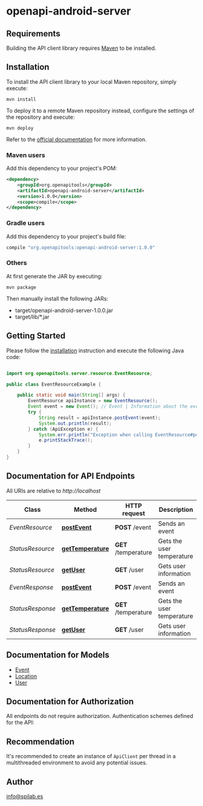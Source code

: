 # openapi-android-server

## Requirements

Building the API client library requires [Maven](https://maven.apache.org/) to be installed.

## Installation

To install the API client library to your local Maven repository, simply execute:

```shell
mvn install
```

To deploy it to a remote Maven repository instead, configure the settings of the repository and execute:

```shell
mvn deploy
```

Refer to the [official documentation](https://maven.apache.org/plugins/maven-deploy-plugin/usage.html) for more information.

### Maven users

Add this dependency to your project's POM:

```xml
<dependency>
    <groupId>org.openapitools</groupId>
    <artifactId>openapi-android-server</artifactId>
    <version>1.0.0</version>
    <scope>compile</scope>
</dependency>
```

### Gradle users

Add this dependency to your project's build file:

```groovy
compile "org.openapitools:openapi-android-server:1.0.0"
```

### Others

At first generate the JAR by executing:

    mvn package

Then manually install the following JARs:

* target/openapi-android-server-1.0.0.jar
* target/lib/*.jar

## Getting Started

Please follow the [installation](#installation) instruction and execute the following Java code:

```java

import org.openapitools.server.resource.EventResource;

public class EventResourceExample {

    public static void main(String[] args) {
        EventResource apiInstance = new EventResource();
        Event event = new Event(); // Event | Information about the event
        try {
            String result = apiInstance.postEvent(event);
            System.out.println(result);
        } catch (ApiException e) {
            System.err.println("Exception when calling EventResource#postEvent");
            e.printStackTrace();
        }
    }
}

```

## Documentation for API Endpoints

All URIs are relative to *http://localhost*

Class | Method | HTTP request | Description
------------ | ------------- | ------------- | -------------
*EventResource* | [**postEvent**](docs/EventResource.md#postEvent) | **POST** /event | Sends an event
*StatusResource* | [**getTemperature**](docs/StatusResource.md#getTemperature) | **GET** /temperature | Gets the user temperature
*StatusResource* | [**getUser**](docs/StatusResource.md#getUser) | **GET** /user | Gets user information
*EventResponse* | [**postEvent**](docs/EventResponse.md#postEvent) | **POST** /event | Sends an event
*StatusResponse* | [**getTemperature**](docs/StatusResponse.md#getTemperature) | **GET** /temperature | Gets the user temperature
*StatusResponse* | [**getUser**](docs/StatusResponse.md#getUser) | **GET** /user | Gets user information


## Documentation for Models

 - [Event](docs/Event.md)
 - [Location](docs/Location.md)
 - [User](docs/User.md)


## Documentation for Authorization

All endpoints do not require authorization.
Authentication schemes defined for the API:

## Recommendation

It's recommended to create an instance of `ApiClient` per thread in a multithreaded environment to avoid any potential issues.

## Author

info@spilab.es

